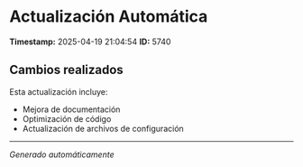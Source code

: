 # Actualización Automática

**Timestamp:** 2025-04-19 21:04:54
**ID:** 5740

## Cambios realizados

Esta actualización incluye:
- Mejora de documentación
- Optimización de código
- Actualización de archivos de configuración

---
*Generado automáticamente*
